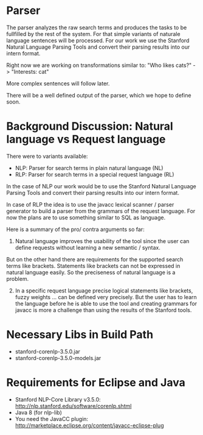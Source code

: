 Parser
======

The parser analyzes the raw search terms and produces the tasks to be fullfilled by the rest of the system.
For that simple variants of naturale language sentences will be processed. 
For our work we use the Stanford Natural Language Parsing Tools and convert their parsing results into our intern format.

Right now we are working on transformations similar to:
"Who likes cats?" -> "Interests: cat" 

More complex sentences will follow later.

There will be a well defined output of the parser, which we hope to define soon.	

Background Discussion: Natural language vs Request language
====================================

There were to variants available:
- NLP: Parser for search terms in plain natural language (NL)
- RLP: Parser for search terms in a special request language (RL)

In the case of NLP our work would be to use the Stanford Natural Language Parsing Tools and convert their parsing results into our intern format.

In case of RLP the idea is to use the javacc lexical scanner / parser generator to build a parser from the grammars of the request language. For now the plans are to use something similar to SQL as language.

Here is a summary of the pro/ contra arguments so far:
1. Natural language improves the usability of the tool since the user can define requests without learning a new semantic / syntax.

But on the other hand there are requirements for the supported search terms like brackets. Statements like brackets can not be expressed in natural language easily. So the preciseness of natural language is a problem.

2. In a specific request language precise logical statements like brackets, fuzzy weights ... can be defined very precisely. 
But the user has to learn the language before he is able to use the tool and creating grammars for javacc is more a challenge than using the results of the Stanford tools.

Necessary Libs in Build Path
=============
- stanford-corenlp-3.5.0.jar
- stanford-corenlp-3.5.0-models.jar

Requirements for Eclipse and Java
=============
- Stanford NLP-Core Library v3.5.0: http://nlp.stanford.edu/software/corenlp.shtml
- Java 8 (for nlp-lib)
- You need the JavaCC plugin: http://marketplace.eclipse.org/content/javacc-eclipse-plug
